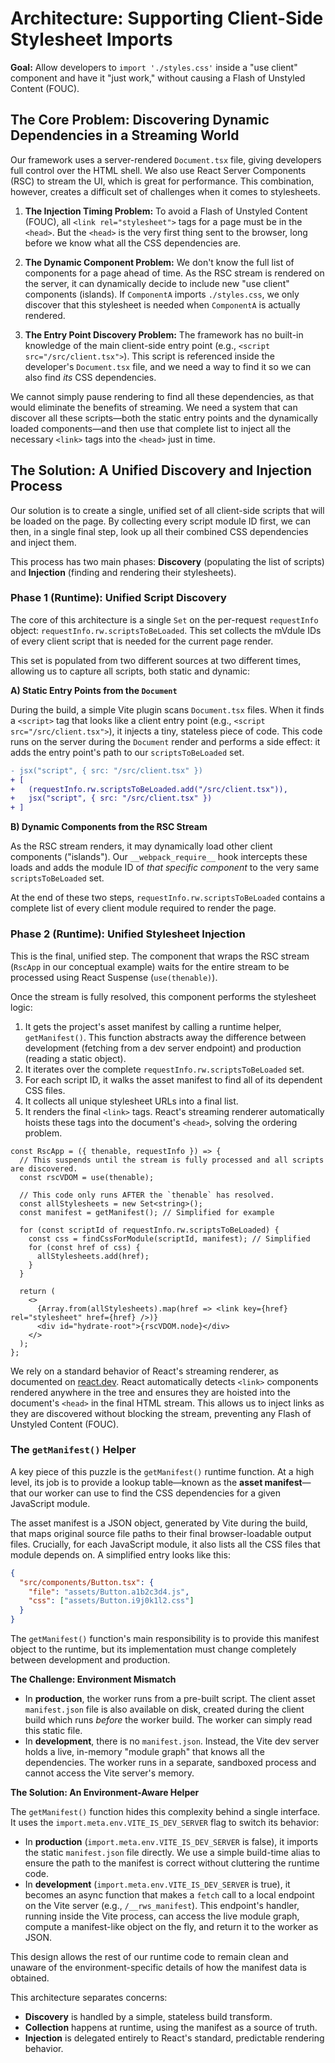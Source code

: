 # Architecture: Supporting Client-Side Stylesheet Imports

**Goal:** Allow developers to `import './styles.css'` inside a "use client" component and have it "just work," without causing a Flash of Unstyled Content (FOUC).

## The Core Problem: Discovering Dynamic Dependencies in a Streaming World

Our framework uses a server-rendered `Document.tsx` file, giving developers full control over the HTML shell. We also use React Server Components (RSC) to stream the UI, which is great for performance. This combination, however, creates a difficult set of challenges when it comes to stylesheets.

1.  **The Injection Timing Problem:** To avoid a Flash of Unstyled Content (FOUC), all `<link rel="stylesheet">` tags for a page must be in the `<head>`. But the `<head>` is the very first thing sent to the browser, long before we know what all the CSS dependencies are.

2.  **The Dynamic Component Problem:** We don't know the full list of components for a page ahead of time. As the RSC stream is rendered on the server, it can dynamically decide to include new "use client" components (islands). If `ComponentA` imports `./styles.css`, we only discover that this stylesheet is needed when `ComponentA` is actually rendered.

3.  **The Entry Point Discovery Problem:** The framework has no built-in knowledge of the main client-side entry point (e.g., `<script src="/src/client.tsx">`). This script is referenced inside the developer's `Document.tsx` file, and we need a way to find it so we can also find *its* CSS dependencies.

We cannot simply pause rendering to find all these dependencies, as that would eliminate the benefits of streaming. We need a system that can discover all these scripts—both the static entry points and the dynamically loaded components—and then use that complete list to inject all the necessary `<link>` tags into the `<head>` just in time.

## The Solution: A Unified Discovery and Injection Process

Our solution is to create a single, unified set of all client-side scripts that will be loaded on the page. By collecting every script module ID first, we can then, in a single final step, look up all their combined CSS dependencies and inject them.

This process has two main phases: **Discovery** (populating the list of scripts) and **Injection** (finding and rendering their stylesheets).

### Phase 1 (Runtime): Unified Script Discovery

The core of this architecture is a single `Set` on the per-request `requestInfo` object: `requestInfo.rw.scriptsToBeLoaded`. This set collects the mVdule IDs of every client script that is needed for the current page render.

This set is populated from two different sources at two different times, allowing us to capture all scripts, both static and dynamic:

**A) Static Entry Points from the `Document`**

During the build, a simple Vite plugin scans `Document.tsx` files. When it finds a `<script>` tag that looks like a client entry point (e.g., `<script src="/src/client.tsx">`), it injects a tiny, stateless piece of code. This code runs on the server during the `Document` render and performs a side effect: it adds the entry point's path to our `scriptsToBeLoaded` set.

```diff
- jsx("script", { src: "/src/client.tsx" })
+ [
+   (requestInfo.rw.scriptsToBeLoaded.add("/src/client.tsx")),
+   jsx("script", { src: "/src/client.tsx" })
+ ]
```

**B) Dynamic Components from the RSC Stream**

As the RSC stream renders, it may dynamically load other client components ("islands"). Our `__webpack_require__` hook intercepts these loads and adds the module ID of *that specific component* to the very same `scriptsToBeLoaded` set.

At the end of these two steps, `requestInfo.rw.scriptsToBeLoaded` contains a complete list of every client module required to render the page.

### Phase 2 (Runtime): Unified Stylesheet Injection

This is the final, unified step. The component that wraps the RSC stream (`RscApp` in our conceptual example) waits for the entire stream to be processed using React Suspense (`use(thenable)`).

Once the stream is fully resolved, this component performs the stylesheet logic:
1.  It gets the project's asset manifest by calling a runtime helper, `getManifest()`. This function abstracts away the difference between development (fetching from a dev server endpoint) and production (reading a static object).
2.  It iterates over the complete `requestInfo.rw.scriptsToBeLoaded` set.
3.  For each script ID, it walks the asset manifest to find all of its dependent CSS files.
4.  It collects all unique stylesheet URLs into a final list.
5.  It renders the final `<link>` tags. React's streaming renderer automatically hoists these tags into the document's `<head>`, solving the ordering problem.

```tsx
const RscApp = ({ thenable, requestInfo }) => {
  // This suspends until the stream is fully processed and all scripts are discovered.
  const rscVDOM = use(thenable);

  // This code only runs AFTER the `thenable` has resolved.
  const allStylesheets = new Set<string>();
  const manifest = getManifest(); // Simplified for example

  for (const scriptId of requestInfo.rw.scriptsToBeLoaded) {
    const css = findCssForModule(scriptId, manifest); // Simplified
    for (const href of css) {
      allStylesheets.add(href);
    }
  }

  return (
    <>
      {Array.from(allStylesheets).map(href => <link key={href} rel="stylesheet" href={href} />)}
      <div id="hydrate-root">{rscVDOM.node}</div>
    </>
  );
};
```

We rely on a standard behavior of React's streaming renderer, as documented on [react.dev](https://react.dev/reference/react-dom/components/link#special-rendering-behavior). React automatically detects `<link>` components rendered anywhere in the tree and ensures they are hoisted into the document's `<head>` in the final HTML stream. This allows us to inject links as they are discovered without blocking the stream, preventing any Flash of Unstyled Content (FOUC).

### The `getManifest()` Helper

A key piece of this puzzle is the `getManifest()` runtime function. At a high level, its job is to provide a lookup table—known as the **asset manifest**—that our worker can use to find the CSS dependencies for a given JavaScript module.

The asset manifest is a JSON object, generated by Vite during the build, that maps original source file paths to their final browser-loadable output files. Crucially, for each JavaScript module, it also lists all the CSS files that module depends on. A simplified entry looks like this:

```json
{
  "src/components/Button.tsx": {
    "file": "assets/Button.a1b2c3d4.js",
    "css": ["assets/Button.i9j0k1l2.css"]
  }
}
```

The `getManifest()` function's main responsibility is to provide this manifest object to the runtime, but its implementation must change completely between development and production.

**The Challenge: Environment Mismatch**

-   In **production**, the worker runs from a pre-built script. The client asset `manifest.json` file is also available on disk, created during the client build which runs *before* the worker build. The worker can simply read this static file.
-   In **development**, there is no `manifest.json`. Instead, the Vite dev server holds a live, in-memory "module graph" that knows all the dependencies. The worker runs in a separate, sandboxed process and cannot access the Vite server's memory.

**The Solution: An Environment-Aware Helper**

The `getManifest()` function hides this complexity behind a single interface. It uses the `import.meta.env.VITE_IS_DEV_SERVER` flag to switch its behavior:

-   In **production** (`import.meta.env.VITE_IS_DEV_SERVER` is false), it imports the static `manifest.json` file directly. We use a simple build-time alias to ensure the path to the manifest is correct without cluttering the runtime code.
-   In **development** (`import.meta.env.VITE_IS_DEV_SERVER` is true), it becomes an async function that makes a `fetch` call to a local endpoint on the Vite server (e.g., `/__rws_manifest`). This endpoint's handler, running inside the Vite process, can access the live module graph, compute a manifest-like object on the fly, and return it to the worker as JSON.

This design allows the rest of our runtime code to remain clean and unaware of the environment-specific details of how the manifest data is obtained.

This architecture separates concerns:
-   **Discovery** is handled by a simple, stateless build transform.
-   **Collection** happens at runtime, using the manifest as a source of truth.
-   **Injection** is delegated entirely to React's standard, predictable rendering behavior.
